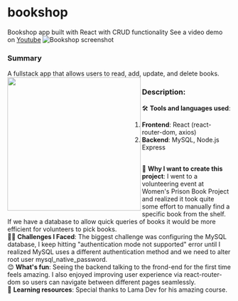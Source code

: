 # bookshop
Bookshop app built with React with CRUD functionality
See a video demo on <a href="https://youtu.be/X7rAUhswvFI">Youtube</a>
![Bookshop screenshot](https://github.com/shangguanwang/bookshop/assets/24996005/b8cd9140-e79f-4f16-a4d9-8a0dcb185f1d)


### Summary
A fullstack app that allows users to read, add, update, and delete books.
<img align="left" height="300" style="max-width: 100%;" src="https://github.com/shangguanwang/bookshop/assets/24996005/ea15ecb9-b67d-4bfc-b529-28f95c080232">

### Description:
🛠️ <b>Tools and languages used</b>: 
<ol>
<li><b>Frontend</b>: React (react-router-dom, axios)
<li><b>Backend</b>: MySQL, Node.js Express
</ol>

<br>
🤔 <b>Why I want to create this project</b>: I went to a volunteering event at Women's Prison Book Project and realized it took quite some effort to manually find a specific book from the shelf. If we have a database to allow quick queries of books it would be more efficient for volunteers to pick books. 
<br>
💆‍♀️ <b>Challenges I Faced</b>: The biggest challenge was configuring the MySQL database, I keep hitting "authentication mode not supported" error until I realized MySQL uses a different authentication method and we need to alter root user mysql_native_password. 
<br>
😊 <b>What's fun</b>: Seeing the backend talking to the frond-end for the first time feels amazing. I also enjoyed improving user experience via react-router-dom so users can navigate between different pages seamlessly.
<br>
📕 <b>Learning resources</b>: Special thanks to Lama Dev for his amazing course.
